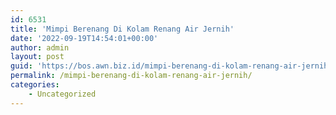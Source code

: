 ```yaml
---
id: 6531
title: 'Mimpi Berenang Di Kolam Renang Air Jernih'
date: '2022-09-19T14:54:01+00:00'
author: admin
layout: post
guid: 'https://bos.awn.biz.id/mimpi-berenang-di-kolam-renang-air-jernih/'
permalink: /mimpi-berenang-di-kolam-renang-air-jernih/
categories:
    - Uncategorized
---
```


